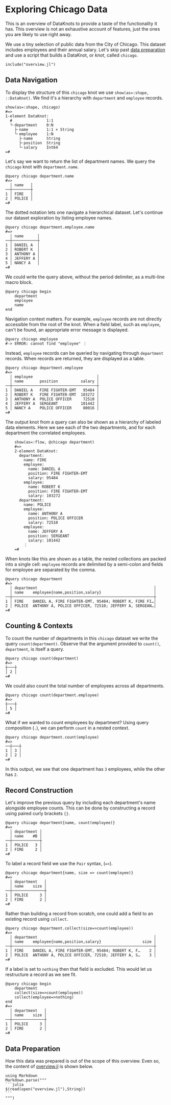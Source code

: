 # Exploring Chicago Data

This is an overview of DataKnots to provide a taste of the
functionality it has. This overview is not an exhaustive account
of features, just the ones you are likely to use right away.

We use a tiny selection of public data from the City of Chicago.
This dataset includes employees and their annual salary. Let's
skip past [data preparation](#Data-Preparation-1") and use a
script that builds a DataKnot, or *knot*, called `chicago`.

    include("overview.jl")

## Data Navigation

To display the structure of this `chicago` knot we use
`show(as=:shape, ::DataKnot)`. We find it's a hierarchy with
`department` and `employee` records.

    show(as=:shape, chicago)
    #=>
    1-element DataKnot:
      #               1:1
      └╴department    0:N
        ├╴name        1:1 × String
        └╴employee    1:N
          ├╴name      String
          ├╴position  String
          └╴salary    Int64
    =#

Let's say we want to return the list of department names. We query
the `chicago` knot with `department.name`.

    @query chicago department.name
    #=>
      │ name   │
    ──┼────────┼
    1 │ FIRE   │
    2 │ POLICE │
    =#

The dotted notation lets one navigate a hierarchical dataset.
Let's continue our dataset exploration by listing employee names.

    @query chicago department.employee.name
    #=>
      │ name      │
    ──┼───────────┼
    1 │ DANIEL A  │
    2 │ ROBERT K  │
    3 │ ANTHONY A │
    4 │ JEFFERY A │
    5 │ NANCY A   │
    =#

We could write the query above, without the period delimiter, as a
multi-line macro block.

    @query chicago begin
        department
        employee
        name
    end

Navigation context matters. For example, `employee` records are
not directly accessible from the root of the knot. When a field
label, such as `employee`, can't be found, an appropriate error
message is displayed.

    @query chicago employee
    #-> ERROR: cannot find "employee" ⋮

Instead, `employee` records can be queried by navigating through
`department` records. When records are returned, they are
displayed as a table.

    @query chicago department.employee
    #=>
      │ employee                            │
      │ name       position          salary │
    ──┼─────────────────────────────────────┼
    1 │ DANIEL A   FIRE FIGHTER-EMT   95484 │
    2 │ ROBERT K   FIRE FIGHTER-EMT  103272 │
    3 │ ANTHONY A  POLICE OFFICER     72510 │
    4 │ JEFFERY A  SERGEANT          101442 │
    5 │ NANCY A    POLICE OFFICER     80016 │
    =#

The output knot from a query can also be shown as a hierarchy of
labeled data elements. Here we see each of the two departments,
and for each department the correlated employees.

```
    show(as=:flow, @chicago department)
    #=>
    2-element DataKnot:
      department:
        name: FIRE
        employee:
          name: DANIEL A
          position: FIRE FIGHTER-EMT
          salary: 95484
        employee:
          name: ROBERT K
          position: FIRE FIGHTER-EMT
          salary: 103272
      department:
        name: POLICE
        employee:
          name: ANTHONY A
          position: POLICE OFFICER
          salary: 72510
        employee:
          name: JEFFERY A
          position: SERGEANT
          salary: 101442
        ⋮
    =#
```

When knots like this are shown as a table, the nested collections
are packed into a single cell: `employee` records are delimited by
a semi-colon and fields for employee are separated by the comma. 

    @query chicago department
    #=>
      │ department                                                   │
      │ name    employee{name,position,salary}                       │
    ──┼──────────────────────────────────────────────────────────────┼
    1 │ FIRE    DANIEL A, FIRE FIGHTER-EMT, 95484; ROBERT K, FIRE FI…│
    2 │ POLICE  ANTHONY A, POLICE OFFICER, 72510; JEFFERY A, SERGEAN…│
    =#

## Counting & Contexts

To count the number of departments in this `chicago` dataset we
write the query `count(department)`. Observe that the argument
provided to `count()`, `department`, is itself a query.

    @query chicago count(department)
    #=>
    ┼───┼
    │ 2 │
    =#

We could also count the total number of employees across all
departments.

    @query chicago count(department.employee)
    #=>
    ┼───┼
    │ 5 │
    =#

What if we wanted to count employees by department? Using query
composition (`.`), we can perform `count` in a nested context.

    @query chicago department.count(employee)
    #=>
    ──┼───┼
    1 │ 3 │
    2 │ 2 │
    =#

In this output, we see that one department has `3` employees,
while the other has `2`.

## Record Construction

Let's improve the previous query by including each department's
name alongside employee counts. This can be done by constructing a
record using paired curly brackets `{}`.

    @query chicago department{name, count(employee)}
    #=>
      │ department │
      │ name    #B │
    ──┼────────────┼
    1 │ POLICE   3 │
    2 │ FIRE     2 │
    =#

To label a record field we use the `Pair` syntax, (`=>`).

    @query chicago department{name, size => count(employee)}
    #=>
      │ department   │
      │ name    size │
    ──┼──────────────┼
    1 │ POLICE     3 │
    2 │ FIRE       2 │
    =#

Rather than building a record from scratch, one could add a field
to an existing record using `collect`.

    @query chicago department.collect(size=>count(employee))
    #=>
      │ department                                                   │
      │ name    employee{name,position,salary}                  size │
    ──┼──────────────────────────────────────────────────────────────┼
    1 │ FIRE    DANIEL A, FIRE FIGHTER-EMT, 95484; ROBERT K, F…    2 │
    2 │ POLICE  ANTHONY A, POLICE OFFICER, 72510; JEFFERY A, S…    3 │
    =#

If a label is set to `nothing` then that field is excluded. This
would let us restructure a record as we see fit.

    @query chicago begin
        department
        collect(size=>count(employee))
        collect(employee=>nothing)
    end
    #=>
      │ department   │
      │ name    size │
    ──┼──────────────┼
    1 │ POLICE     3 │
    2 │ FIRE       2 │
    =#

## Data Preparation

How this data was prepared is out of the scope of this overview.
Even so, the content of [overview.jl](overview.jl) is shown below.

````@eval
using Markdown
Markdown.parse("""
```julia
$(read(open("overview.jl"),String))
```
""")
````
